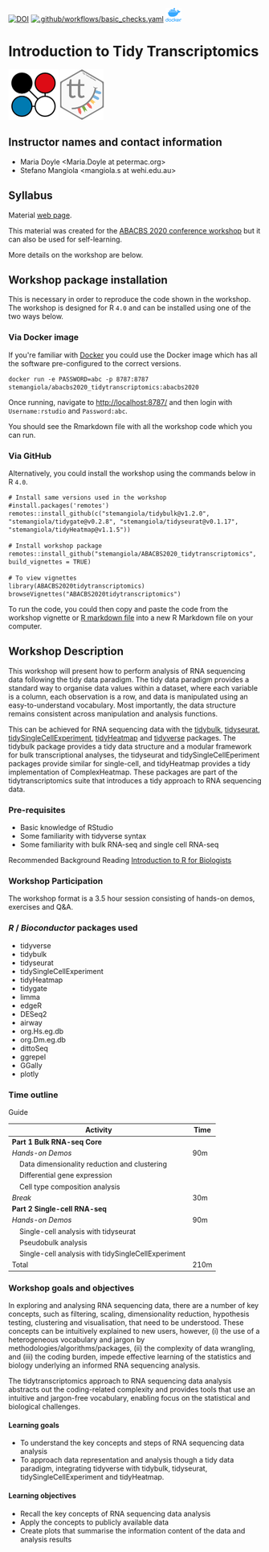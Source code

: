<!-- badges: start -->
[![DOI](https://zenodo.org/badge/306182457.svg)](https://zenodo.org/badge/latestdoi/306182457)
[![.github/workflows/basic_checks.yaml](https://github.com/stemangiola/ABACBS2020_tidytranscriptomics/workflows/.github/workflows/basic_checks.yaml/badge.svg)](https://github.com/stemangiola/ABACBS2020_tidytranscriptomics/actions) [![Docker](https://github.com/Bioconductor/BioC2020/raw/master/docs/images/docker_icon.png)](https://hub.docker.com/repository/docker/stemangiola/abacbs2020_tidytranscriptomics) 	
<!-- badges: end -->

# Introduction to Tidy Transcriptomics
<p float="left">
<img height="100" alt="ABACBS2020" src="man/figures/abacbs-glow-logo-200x200.png"/> 
<img height="100" alt="tidybulk" src="https://github.com/Bioconductor/BiocStickers/blob/master/tidybulk/tidybulk.png?raw=true"/>
</p>

## Instructor names and contact information

* Maria Doyle <Maria.Doyle at petermac.org>  
* Stefano Mangiola <mangiola.s at wehi.edu.au>

## Syllabus

Material [web page](https://stemangiola.github.io/ABACBS2020_tidytranscriptomics/articles/tidytranscriptomics.html).

This material was created for the [ABACBS 2020 conference workshop](https://www.abacbs.org/workshops) but it can also be used for self-learning.

More details on the workshop are below.

## Workshop package installation 

This is necessary in order to reproduce the code shown in the workshop. The workshop is designed for R `4.0` and can be installed using one of the two ways below.

### Via Docker image

If you're familiar with [Docker](https://docs.docker.com/get-docker/) you could use the Docker image which has all the software pre-configured to the correct versions.

```
docker run -e PASSWORD=abc -p 8787:8787 stemangiola/abacbs2020_tidytranscriptomics:abacbs2020
```

Once running, navigate to <http://localhost:8787/> and then login with
`Username:rstudio` and `Password:abc`.

You should see the Rmarkdown file with all the workshop code which you can run.

### Via GitHub

Alternatively, you could install the workshop using the commands below in R `4.0`.

```
# Install same versions used in the workshop
#install.packages('remotes')
remotes::install_github(c("stemangiola/tidybulk@v1.2.0", "stemangiola/tidygate@v0.2.8", "stemangiola/tidyseurat@v0.1.17", "stemangiola/tidyHeatmap@v1.1.5"))

# Install workshop package
remotes::install_github("stemangiola/ABACBS2020_tidytranscriptomics", build_vignettes = TRUE)

# To view vignettes
library(ABACBS2020tidytranscriptomics)
browseVignettes("ABACBS2020tidytranscriptomics")
```

To run the code, you could then copy and paste the code from the workshop vignette or [R markdown file](https://raw.githubusercontent.com/stemangiola/ABACBS2020_tidytranscriptomics/master/vignettes/tidytranscriptomics.Rmd) into a new R Markdown file on your computer.

## Workshop Description

This workshop will present how to perform analysis of RNA sequencing data following the tidy data paradigm. The tidy data paradigm provides a standard way to organise data values within a dataset, where each variable is a column, each observation is a row, and data is manipulated using an easy-to-understand vocabulary. Most importantly, the data structure remains consistent across manipulation and analysis functions.

This can be achieved for RNA sequencing data with the [tidybulk](https://stemangiola.github.io/tidybulk/), [tidyseurat](https://stemangiola.github.io/tidyseurat/), [tidySingleCellExperiment](https://stemangiola.github.io/tidySingleCellExperiment/),  [tidyHeatmap](https://stemangiola.github.io/tidyHeatmap/) and [tidyverse](https://www.tidyverse.org/) packages. The tidybulk package provides a tidy data structure and a modular framework for bulk transcriptional analyses, the tidyseurat and tidySingleCellEperiment packages provide similar for single-cell, and tidyHeatmap provides a tidy implementation of ComplexHeatmap. These packages are part of the tidytranscriptomics suite that introduces a tidy approach to RNA sequencing data.

### Pre-requisites

* Basic knowledge of RStudio
* Some familiarity with tidyverse syntax
* Some familiarity with bulk RNA-seq and single cell RNA-seq

Recommended Background Reading
[Introduction to R for Biologists](https://melbournebioinformatics.github.io/r-intro-biologists/intro_r_biologists.html)

### Workshop Participation

The workshop format is a 3.5 hour session consisting of hands-on demos, exercises and Q&A.

### _R_ / _Bioconductor_ packages used

* tidyverse
* tidybulk
* tidyseurat
* tidySingleCellExperiment
* tidyHeatmap
* tidygate
* limma
* edgeR
* DESeq2
* airway
* org.Hs.eg.db
* org.Dm.eg.db
* dittoSeq
* ggrepel
* GGally
* plotly


### Time outline

Guide

| Activity                                                | Time |
|---------------------------------------------------------|------|
| **Part 1 Bulk RNA-seq Core**                            |      |
|  *Hands-on Demos*                                       |  90m |
|      Data dimensionality reduction and clustering       |      |
|      Differential gene expression                       |      |
|      Cell type composition analysis                     |      |
| _Break_                                                 |  30m |
| **Part 2 Single-cell RNA-seq**                          |      |
|  *Hands-on Demos*                                       |  90m |
|      Single-cell analysis with tidyseurat               |      |
|      Pseudobulk analysis                                |      |
|      Single-cell analysis with tidySingleCellExperiment |      |
| Total                                                   | 210m |

### Workshop goals and objectives

In exploring and analysing RNA sequencing data, there are a number of key concepts, such as filtering, scaling, dimensionality reduction, hypothesis testing, clustering and visualisation, that need to be understood. These concepts can be intuitively explained to new users, however, (i) the use of a heterogeneous vocabulary and jargon by methodologies/algorithms/packages, (ii) the complexity of data wrangling, and (iii) the coding burden, impede effective learning of the statistics and biology underlying an informed RNA sequencing analysis.

The tidytranscriptomics approach to RNA sequencing data analysis abstracts out the coding-related complexity and provides tools that use an intuitive and jargon-free vocabulary, enabling focus on the statistical and biological challenges.

#### Learning goals

* To understand the key concepts and steps of RNA sequencing data analysis
* To approach data representation and analysis though a tidy data paradigm, integrating tidyverse with tidybulk, tidyseurat, tidySingleCellExperiment and tidyHeatmap.

#### Learning objectives

* Recall the key concepts of RNA sequencing data analysis
* Apply the concepts to publicly available data
* Create plots that summarise the information content of the data and analysis results
